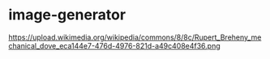 # image-generator
https://upload.wikimedia.org/wikipedia/commons/8/8c/Rupert_Breheny_mechanical_dove_eca144e7-476d-4976-821d-a49c408e4f36.png
